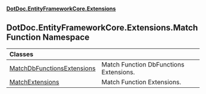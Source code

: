 #### [DotDoc\.EntityFrameworkCore\.Extensions](index.md 'index')

## DotDoc\.EntityFrameworkCore\.Extensions\.MatchFunction Namespace

| Classes | |
| :--- | :--- |
| [MatchDbFunctionsExtensions](MatchDbFunctionsExtensions.md 'DotDoc\.EntityFrameworkCore\.Extensions\.MatchFunction\.MatchDbFunctionsExtensions') | Match Function DbFunctions Extensions\. |
| [MatchExtensions](MatchExtensions.md 'DotDoc\.EntityFrameworkCore\.Extensions\.MatchFunction\.MatchExtensions') | Match Function Extensions\. |
